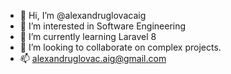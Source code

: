 - 👋 Hi, I’m @alexandruglovacaig
- 👀 I’m interested in Software Engineering
- 🌱 I’m currently learning Laravel 8
- 💞️ I’m looking to collaborate on complex projects.
- 📫 alexandruglovac.aig@gmail.com

